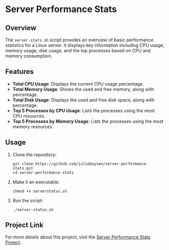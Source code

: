 # Server Performance Stats

## Overview

The `server-stats.sh` script provides an overview of basic performance statistics for a Linux server. It displays key information including CPU usage, memory usage, disk usage, and the top processes based on CPU and memory consumption.

## Features

- **Total CPU Usage**: Displays the current CPU usage percentage.
- **Total Memory Usage**: Shows the used and free memory, along with percentage.
- **Total Disk Usage**: Displays the used and free disk space, along with percentage.
- **Top 5 Processes by CPU Usage**: Lists the processes using the most CPU resources.
- **Top 5 Processes by Memory Usage**: Lists the processes using the most memory resources.

## Usage
1. Clone the repository:
    ```
    git clone https://github.com/julieboysen/server-performance-stats.git
    cd server-performance-stats
    ```
2. Make it an executable:
   ```
   chmod +x serverstatus.sh
   ```
3. Run the script:
   ```
   ./server-status.sh
   ```

## Project Link
For more details about this project, visit the [Server Performance Stats Project](https://roadmap.sh/projects/server-stats).
    
